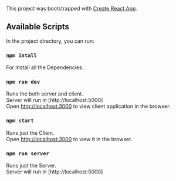 This project was bootstrapped with [Create React App](https://github.com/facebook/create-react-app).

## Available Scripts

In the project directory, you can run:

### `npm intall`

For Install all the Dependencies.<br />

### `npm run dev`

Runs the both server and client.<br />
Server will run in [http://localhost:5000] <br />
Open [http://localhost:3000](http://localhost:3000) to view client application in the browser.

### `npm start`

Runs just the Client.<br />
Open [http://localhost:3000](http://localhost:3000) to view it in the browser.

### `npm run server`

Runs just the Server.<br />
Server will run in [http://localhost:5000] <br />
